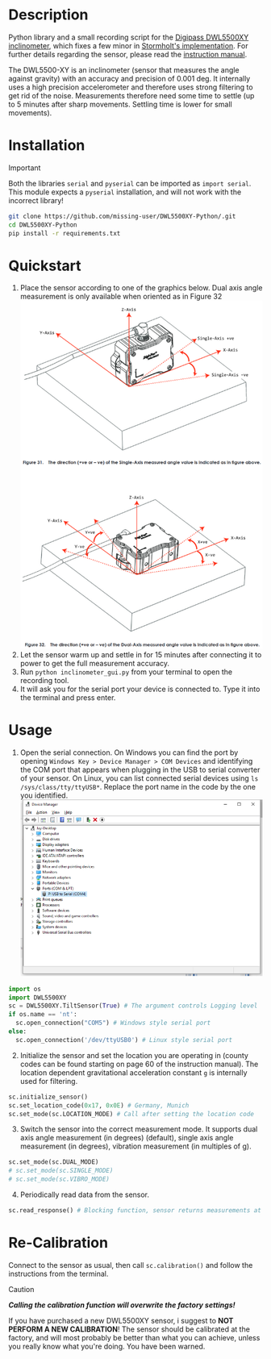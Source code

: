 # Description
Python library and a small recording script for the [Digipass DWL5500XY inclinometer](https://www.digipas.com/product/precision-measurement/2-axis-inclination-sensor-module/dwl-5500xy.php), which fixes a few minor in [Stormholt's implementation](https://github.com/Stormholt/DWL5500XY-Python). 
For further details regarding the sensor, please read the [instruction manual](https://www.digipas.com/documents/DWL-5x000%20Instruction%20Manual-rev.2.4.12.pdf). 

The DWL5500-XY is an inclinometer (sensor that measures the angle against gravity) with an accuracy and precision of 0.001 deg. It internally uses a high precision accelerometer and therefore uses strong filtering to get rid of the noise. Measurements therefore need some time to settle (up to 5 minutes after sharp movements. Settling time is lower for small movements).

# Installation
> [!IMPORTANT]
> Both the libraries `serial` and `pyserial` can be imported as `import serial`. This module expects a `pyserial` installation, and will not work with the incorrect library!
```sh
git clone https://github.com/missing-user/DWL5500XY-Python/.git
cd DWL5500XY-Python
pip install -r requirements.txt
```
# Quickstart
1. Place the sensor according to one of the graphics below. Dual axis angle measurement is only available when oriented as in Figure 32 ![Graphic about mounting styles from the instruction manual](angle_measurement_modes.png)
2. Let the sensor warm up and settle in for 15 minutes after connecting it to power to get the full measurement accuracy.
3. Run `python inclinometer_gui.py` from your terminal to open the recording tool.
4. It will ask you for the serial port your device is connected to. Type it into the terminal and press enter.
# Usage
1. Open the serial connection. On Windows you can find the port by opening `Windows Key > Device Manager > COM Devices` and identifying the COM port that appears when plugging in the USB to serial converter of your sensor. On Linux, you can list connected serial devices using `ls /sys/class/tty/ttyUSB*`. Replace the port name in the code by the one you identified. ![windows screenshot](Windows10USB.png)
  ```python
  import os
  import DWL5500XY
  sc = DWL5500XY.TiltSensor(True) # The argument controls Logging level
  if os.name == 'nt':
    sc.open_connection("COM5") # Windows style serial port
  else:
    sc.open_connection('/dev/ttyUSB0') # Linux style serial port
  ```
2. Initialize the sensor and set the location you are operating in (county codes can be found starting on page 60 of the instruction manual). The location dependent gravitational acceleration constant `g` is internally used for filtering. 
  ```python
  sc.initialize_sensor()
  sc.set_location_code(0x17, 0x0E) # Germany, Munich
  sc.set_mode(sc.LOCATION_MODE) # Call after setting the location code
  ```
3. Switch the sensor into the correct measurement mode. It supports dual axis angle measurement (in degrees) (default), single axis angle measurement (in degrees), vibration measurement (in multiples of g).
  ```python
  sc.set_mode(sc.DUAL_MODE)
  # sc.set_mode(sc.SINGLE_MODE)
  # sc.set_mode(sc.VIBRO_MODE)
  ```
4. Periodically read data from the sensor.
  ```python
  sc.read_response() # Blocking function, sensor returns measurements at a rate of 10Hz 
  ```
# Re-Calibration
Connect to the sensor as usual, then call `sc.calibration()` and follow the instructions from the terminal.
> [!CAUTION]
> ***Calling the calibration function will overwrite the factory settings!***
>
> If you have purchased a new DWL5500XY sensor, i suggest to **NOT PERFORM A NEW CALIBRATION**! The sensor should be calibrated at the factory, and will most probably be better than what you can achieve, unless you really know what you're doing. You have been warned.

